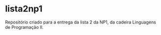 # lista2np1
Repositório criado para a entrega da lista 2 da NP1, da cadeira Linguagens de Programação II.
